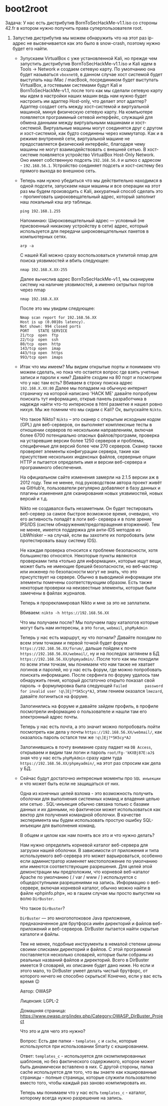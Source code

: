 # boot2root

Задача: У нас есть дистрибутив BornToSecHackMe-v1.1.iso со стороны 42.fr в котором нужно получить права суперпользователя root.

1) Запустив дистрибутив мы можем обнаружить что на этот раз ip-адрес не высвечивается как это было в snow-crash, поэтому нужно будет его найти.

   - Зупускаем VirtualBox с уже установленной Kali, но прежде чем запустить дистрибутив BornToSecHackMe-v1.1.iso и Kali идем в Tools -> Network и создаем сетевую      карту. По умолчанию она будет называться ```vboxnet0```, в данном случае хост системой будет выступать наш iMac / macBook, посредиником будет выступать          VirtualBox, а гостевыми системами будут Kali и BornToSecHackMe-v1.1, после того как мы сделали сетевую карту мы идем в настройки наших машин ведь нам            нужно будет настроить им адаптер Host-only, что делает этот адаптер? Адаптер создает сеть между хост-системой и виртуальной машиной, минуя                        физическую сетевую карту. На компьютере появляется программный сетевой интерфейс, служащий для обмена данными между виртуальными машинами и хост-системой.        Виртуальные машины могут соединятся друг с другом и хост-системой, как будто соединены через коммутатор. Как и в режиме внутренней сети, виртуальной              машине не предоставляется физический интерфейс, благодаря чему машины не могут взаимодействовать с внешней сетью.
     В хост-системе появляется устройство VirtualBox Host-Only Network. Оно имеет собственную подсеть ```192.168.56.0``` и шлюз с адресом - ```192.168.56.1```.        Устройство соединяет подсеть и хост-систему без прямого выхода во внешнюю сеть.
     
   - Теперь нам нужно убедиться что мы действительно находимся в одной подсети, запускаем наши машины и все операции на этот раз мы будем производить с Kali,          аккуратный способ сделать это - пропинговать широковещательный адрес, который заполнит наш локальный кэш arp таблицы.
     ```
     ping 192.168.1.255
     ```
     Напоминаю: Широковещательный адрес — условный (не присвоенный никакому устройству в сети) адрес, который используется для передачи широковещательных пакетов      в компьютерных сетях.
     ```
     arp -a
     ```
     С нашей Kali можно сразу воспользоваться утилитой nmap для поиска уязвимостей и вбить следующее:
     ```
     nmap 192.168.X.XX-255
     ```
     Далее вычислив адрес BornToSecHackMe-v1.1, мы сканируем систему на наличие уязвимостей, а именно октрытых портов через nmap
     ```
     nmap 192.168.X.XX
     ```
     После это мы увидим следующее:
     ```
     Nmap scan report for 192.168.56.XX
     Host is up (0.0010s latency).
     Not shown: 994 closed ports
     PORT    STATE SERVICE
     21/tcp  open  ftp
     22/tcp  open  ssh
     80/tcp  open  http
     143/tcp open  imap
     443/tcp open  https
     993/tcp open  imaps
     ```
   - Итак что мы имеем? Мы видим открытые порты и понимаем что можем сделать, но пока что остается вопрос где взять учетные записи и пароли к ним? 
     Давайте сходим на 80 порт и посмотрим что у нас там есть? Вбиваем в строку поиска адрес ```192.168.X.XX:80```
     Далее мы попадаем на обычную интернет страничку на которой написано 'HACK ME' давайте попробуем поискать тут информацию, открыв панель разработчика в            надежде найти что-то интересное в html разметке я нашел ровно нихуя.
     Мы же помним что мы сидим с Kali? Ок, выпускайте ```Nikto```.
     
     Что такое Nikto? ```Nikto``` – это сканер с открытым исходным кодом (GPL) для веб-серверов, он выполняет комплексные тесты в отношении серверов по                нескольким направлениям, включая более 6700 потенциально опасных файлов/программ, проверка на устаревшие версии более 1250 серверов и проблемы, специфичные      для версий более чем 270 серверов. Сканер также проверяет элементы конфигурации сервера, такие как присутствие нескольких индексных файлов, серверные опции      HTTP и пытается определить имя и версии веб-сервера и программного обеспечения.

     На официальном сайте изменения замерли на 2.1.5 версии аж в 2012 году. Тем не менее, под руководством автора проект живёт на GitHub’е, пользователи              регулярно добавляют в базу данных и плагины изменения для сканирования новых уязвимостей, новых версий и т.д.

     Nikto не создавался быть незаметным. Он будет тестировать веб-сервер за самое быстрое возможное время, очевидно, что его активность попадёт в логи веб-          сервера и в поле зрение IPS/IDS (систем обнаружения/предотвращения вторжений). Тем не менее, имеется поддержка для анти-IDS методов из LibWhisker – на            случай, если вы захотите их попробовать (или протестировать вашу систему IDS).

     Не каждая проверка относится к проблеме безопасности, хотя большинство относятся. Некоторые пункты являются проверками типа «только для информации», которые      ищут вещи, может быть не имеющие брешей безопасности, но веб-мастер или инженер по безопасности могут не знать, что это присутствует на сервере. Обычно в        выводимой информации эти элементы помечены соответствующим образом. Есть также некоторые проверки на неизвестные элементы, которые были замечены в файлах        журналов.
     
     Теперь я прорекламировал Nikto и мне за это не заплатили.
     
     Вбиваем: ```nikto -h https://192.168.56.XX```
     
     Что мы получаем после? Мы получаем пару каталогов которые могут быть нам интересны, а это ```forum```, ```webmail```, ```phpMyAdmin```
     
     Теперь у нас есть маршрут, ну что погнали? Давайте походим по всем этим точками и первой точкой будет форум ```https://192.168.56.XX/forum/```, дальше            пойдем к почте ```https://192.168.56.XX/webmail/```, ну и на последок заглянем в БД ```https://192.168.56.XX/phpmyadmin/```.
     После того как мы походили по всем этим точкам, мы понимаем что нам также не хватает логинов и паролей, но у нас есть форум, где можно попробовать поискать      информацию. После серфинга по форуму удалось там обнаружить гения, который достаточно открыто показал свой пароль -> формулировка была следующей ```Failed        password for invalid user !q\]Ej?*5K5cy*AJ```, этим гением оказался ```lmezard```, давайте логиниться на форуме.
     
     Залогинились на форуме и давайте зайдем профиль, в профиле посмотрели информацию о пользователе и нашли там его электронный адрес почты.
     
     Теперь у нас есть почта, а это значит можно попробовать пойти посмотреть как дела у почты ```https://192.168.56.XX/webmail/```, как оказалось пароль остался      тем же ```!q\]Ej?*5K5cy*AJ```
     
     Залогинившись в почту внимание сразу падает на ```DB Access```, открываем и видим там логин и пароль ```root/Fg-'kKXBj87E:aJ$``` зная что у нас есть              ```phpMyAdmin``` сразу идем туда ```https://192.168.56.XX/phpmyadmin/```, на этот раз спросим как дела у БД.
     
   - Сейчас будут достаточно интересные моменты про ```SQL инъекции``` и что может быть если не защищаться от них.
     
     Одна из конечных целей взлома - это возможность получить оболочки для выполнения системных команд и владения целью или сетью . SQL-инъекция обычно связана        только с базами данных и их данными, но фактически может использоваться как вектор для получения командной оболочки. В качестве эксперимента мы будем            использовать простую ошибку SQL-инъекции для выполнения команд.
     
     В общем и целом как нам понять все это и что нужно делать?
     
     Нам нужно определить корневой каталог веб-сервера для загрузки нашей оболочки. В зависимости от приложения и типа используемого веб-сервера это может            варьироваться, особенно если администратор изменяет местоположение по умолчанию или имеются соответствующие разрешения. Для целей этой демонстрации мы            предположим, что корневой веб-каталог Apache по умолчанию ( / var / www / ) используется с общедоступными разрешениями на запись. Информацию о веб-сервере,      включая корневой каталог, обычно можно найти в файле «phpinfo.php», но в гашем случае мы просто выпустим на волю ```DirBuster```.
     
     Что такое ```DirBuster```?
     
     ```DirBuster``` — это многопотоковое Java приложение, предназначенное для брутфорса имён директорий и файлов веб-приложений и веб-серверов. DirBuster            пытается найти скрытые каталоги и файлы.

     Тем не менее, подобные инструменты в немалой степени ценны своими списками директорий и файлов. С этой программой поставляется несколько словарей, которые        были собраны из реальных названий файлов и директорий. Всего в DirBuster имеется 9 словарей, их описание будет дано ниже. Но если и этого мало, то DirBuster      умеет делать чистый брутфорс, от которого ничего не способно скрыться! Конечно, если у вас есть время 😉

     Автор: OWASP

     Лицензия: LGPL-2

     Домашняя страница: https://www.owasp.org/index.php/Category:OWASP_DirBuster_Project
     
     Что это и для чего это нужно? 
     
     Вопрос: Есть две папки - ```templates_c``` и ```cache```, которые используются при использовании Smarty с кэшированием.
     
     Ответ: ```templates_c``` - используется для скомпилированных шаблонов, но без фактического содержимого, которое может быть динамически вставлено в них. С        другой стороны, папка cache используется для того, что вы знаете как кэшированные страницы - полные страницы, которые служили пользователю вместо того,          чтобы каждый раз заново компилировать их.
     
     Теперь мы понимаем что у нас есть ```templates_c``` - каталог, которому всегда нужно разрешение на запись.
     
     

